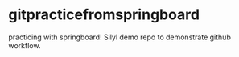 # gitpracticefromspringboard
practicing with springboard! Silyl demo repo to demonstrate github workflow.

